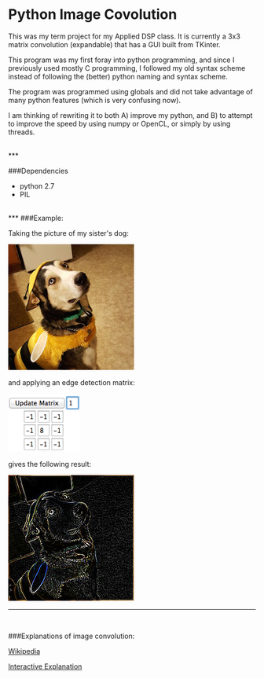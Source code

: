 # Python Image Covolution
This was my term project for my Applied DSP class. It is currently a 3x3 matrix convolution (expandable) that has a GUI built from TKinter.

This program was my first foray into python programming, and since I previously used mostly C programming, I followed my old syntax scheme instead of following the (better) python naming and syntax scheme.

The program was programmed using globals and did not take advantage of many python features (which is very confusing now).

I am thinking of rewriting it to both A) improve my python, and B) to attempt to improve the speed by using numpy or OpenCL, or simply by using threads.

<br>
***

###Dependencies

* python 2.7
* PIL

<br>
***
###Example:

Taking the picture of my sister's dog:

![Original Image](https://github.com/FriedYeti/python-image-covolution/blob/master/bumbleKoda.png)

and applying an edge detection matrix:

![Convolution Matrix](https://github.com/FriedYeti/python-image-covolution/blob/master/ConvolutionMatrix.png)

gives the following result:

![Processed Image](https://github.com/FriedYeti/python-image-covolution/blob/master/processedImage.png)
***
<br>

###Explanations of image convolution:

[Wikipedia](https://en.wikipedia.org/wiki/Kernel_(image_processing))

[Interactive Explanation](http://setosa.io/ev/image-kernels/)


